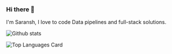 ### Hi there 👋

I'm Saransh, I love to code Data pipelines and full-stack solutions.


![Github stats](https://github-readme-stats.vercel.app/api?username=IamSaransh&theme=highcontrast&show_icons=true&count_private=true)


![Top Languages Card](https://github-readme-stats.vercel.app/api/top-langs/?username=IamSaransh&hide=html,less,scss,css)
